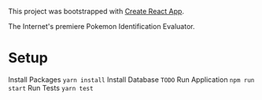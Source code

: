 This project was bootstrapped with [Create React App](https://github.com/facebookincubator/create-react-app).

The Internet's premiere Pokemon Identification Evaluator.

# Setup
Install Packages
`yarn install`
Install Database
`TODO`
Run Application
`npm run start`
Run Tests
`yarn test`
